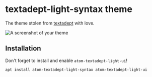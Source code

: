 # textadept-light-syntax theme

The theme stolen from [textadept](https://orbitalquark.github.io/textadept) with
love.

![A screenshot of your theme](https://i.imgur.com/y89Lw6p.png)

## Installation

Don't forget to install and enable `atom-textadept-light-ui`!

```bash
apt install atom-textadept-light-syntax atom-textadept-light-ui
```
